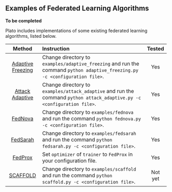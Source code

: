 ## Examples of Federated Learning Algorithms

**To be completed**

Plato includes implementations of some existing federated learning algorithms, listed below.

|  Method  | Instruction | Tested  |
| :------: | :---------- | :-----: |
|[Adaptive Freezing](https://henryhxu.github.io/share/chen-icdcs21.pdf) | Change directory to `examples/adaptive_freezing` and run the command `python adaptive_freezing.py -c <configuration file>`. | Yes |
|[Attack Adaptive](https://arxiv.org/pdf/2102.05257.pdf)| Change directory to `examples/attack_adaptive` and run the command `python attack_adaptive.py -c <configuration file>`. | Yes |
|[FedNova](https://proceedings.neurips.cc/paper/2020/hash/564127c03caab942e503ee6f810f54fd-Abstract.html) | Change directory to `examples/fednova` and run the command `python fednova.py -c <configuration file>`.| Yes |
|[FedSarah](https://arxiv.org/pdf/1703.00102.pdf)                             | Change directory to `examples/fedsarah` and run the command `python fedsarah.py -c <configuration file>`.| Yes|
|[FedProx](https://arxiv.org/pdf/1812.06127.pdf)                              | Set `optimizer` of `trainer` to `FedProx` in your configuration file.| Yes |
|[SCAFFOLD](https://arxiv.org/pdf/1910.06378.pdf)                             | Change directory to `examples/scaffold` and run the command `python scaffold.py -c <configuration file>`. | Not yet |


